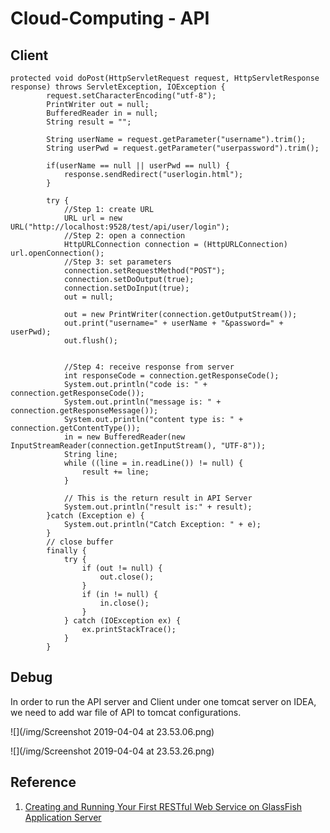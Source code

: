 # Cloud-Computing - API

## Client

```
protected void doPost(HttpServletRequest request, HttpServletResponse response) throws ServletException, IOException {
        request.setCharacterEncoding("utf-8");
        PrintWriter out = null;
        BufferedReader in = null;
        String result = "";

        String userName = request.getParameter("username").trim();
        String userPwd = request.getParameter("userpassword").trim();

        if(userName == null || userPwd == null) {
            response.sendRedirect("userlogin.html");
        }

        try {
            //Step 1: create URL
            URL url = new URL("http://localhost:9528/test/api/user/login");
            //Step 2: open a connection
            HttpURLConnection connection = (HttpURLConnection) url.openConnection();
            //Step 3: set parameters
            connection.setRequestMethod("POST");
            connection.setDoOutput(true);
            connection.setDoInput(true);
            out = null;

            out = new PrintWriter(connection.getOutputStream());
            out.print("username=" + userName + "&password=" + userPwd);
            out.flush();


            //Step 4: receive response from server
            int responseCode = connection.getResponseCode();
            System.out.println("code is: " + connection.getResponseCode());
            System.out.println("message is: " + connection.getResponseMessage());
            System.out.println("content type is: " + connection.getContentType());
            in = new BufferedReader(new InputStreamReader(connection.getInputStream(), "UTF-8"));
            String line;
            while ((line = in.readLine()) != null) {
                result += line;
            }
            
            // This is the return result in API Server
            System.out.println("result is:" + result);
        }catch (Exception e) {
            System.out.println("Catch Exception: " + e);
        }
        // close buffer
        finally {
            try {
                if (out != null) {
                    out.close();
                }
                if (in != null) {
                    in.close();
                }
            } catch (IOException ex) {
                ex.printStackTrace();
            }
        }
```

## Debug

In order to run the API server and Client under one tomcat server on IDEA,  we need to add war file of API to tomcat configurations. 

![](/img/Screenshot 2019-04-04 at 23.53.06.png)

![](/img/Screenshot 2019-04-04 at 23.53.26.png)



## Reference

1. [Creating and Running Your First RESTful Web Service on GlassFish Application Server](https://www.jetbrains.com/help/idea/creating-and-running-your-first-restful-web-service.html)

